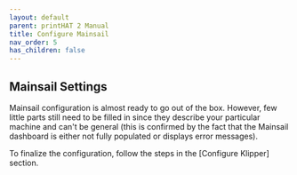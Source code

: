 ```yaml
---
layout: default
parent: printHAT 2 Manual
title: Configure Mainsail
nav_order: 5
has_children: false
---
```


## Mainsail Settings
Mainsail configuration is almost ready to go out of the box. However, few little parts still need to be filled in since they describe your particular machine and can't be general (this is confirmed by the fact that the Mainsail dashboard is either not fully populated or displays error messages).  

To finalize the configuration, follow the steps in the [Configure Klipper] section.

